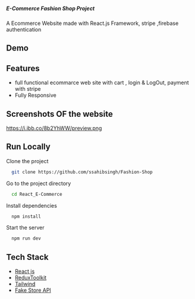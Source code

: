##### E-Commerce Fashion Shop Project ######

A Ecommerce Website made with React.js Framework, stripe ,firebase authentication


## Demo



## Features

- full functional ecommarce web site with cart , login & LogOut, payment with stripe 
- Fully Responsive


## Screenshots OF the website

https://i.ibb.co/8b2YhWW/preview.png



## Run Locally

Clone the project

```bash
  git clone https://github.com/ssahibsingh/Fashion-Shop
```

Go to the project directory

```bash
  cd React_E-Commerce
```

Install dependencies

```bash
  npm install
```

Start the server

```bash
  npm run dev
```



## Tech Stack

* [React js](https://reactjs.org/)
* [ReduxToolkit](https://redux.js.org/)
* [Tailwind ](https://getbootstrap.com/)
* [Fake Store API](https://fakestoreapi.com/)






